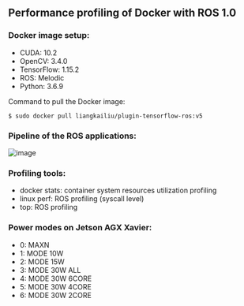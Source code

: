 ## Performance profiling of Docker with ROS 1.0

### Docker image setup:
 * CUDA: 10.2
 * OpenCV: 3.4.0
 * TensorFlow: 1.15.2
 * ROS: Melodic
 * Python: 3.6.9

Command to pull the Docker image:
```
$ sudo docker pull liangkailiu/plugin-tensorflow-ros:v5
```
### Pipeline of the ROS applications:
![image](https://github.com/waggle-sensor/summer2020/blob/master/liu/image/pipeline.png)

### Profiling tools:
 * docker stats: container system resources utilization profiling
 * linux perf: ROS profiling (syscall level)
 * top: ROS profiling

### Power modes on Jetson AGX Xavier:
 * 0: MAXN
 * 1: MODE 10W
 * 2: MODE 15W
 * 3: MODE 30W ALL
 * 4: MODE 30W 6CORE
 * 5: MODE 30W 4CORE
 * 6: MODE 30W 2CORE
